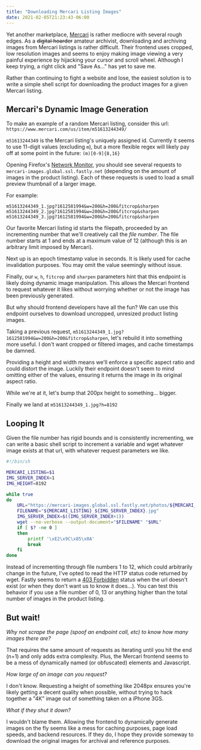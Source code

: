 ```yaml
---
title: "Downloading Mercari Listing Images"
date: 2021-02-05T21:23:43-06:00
---
```


Yet another marketplace, [Mercari](https://www.mercari.com/) is rather mediocre with several rough edges. As a ~~digital hoarder~~ amateur archivist, downloading and archiving images from Mercari listings is rather difficult. Their frontend uses cropped, low resolution images and seems to enjoy making image viewing a very painful experience by hijacking your cursor and scroll wheel. Although I keep trying, a right click and "Save As..." has yet to save me.

Rather than continuing to fight a website and lose, the easiest solution is to write a simple shell script for downloading the product images for a given Mercari listing.

## Mercari's Dynamic Image Generation
To make an example of a random Mercari listing, consider this url: `https://www.mercari.com/us/item/m51613244349/`

`m51613244349` is the Mercari listing's uniquely assigned id. Currently it seems to use 11-digit values (excluding `m`), but a more flexible regex will likely pay off at some point in the future: `(m)[0-9]{8,16}`

Opening Firefox's [Network Monitor](https://developer.mozilla.org/en-US/docs/Tools/Network_Monitor), you should see several requests to `mercari-images.global.ssl.fastly.net` (depending on the amount of images in the product listing). Each of these requests is used to load a small preview thumbnail of a larger image.

For example:

`m51613244349_1.jpg?1612581994&w=200&h=200&fitcrop&sharpen`
`m51613244349_2.jpg?1612581994&w=200&h=200&fitcrop&sharpen`
`m51613244349_3.jpg?1612581994&w=200&h=200&fitcrop&sharpen`

Our favorite Mercari listing id starts the filepath, proceeded by an incrementing number that we'll creatively call the *file number*. The file number starts at 1 and ends at a maximum value of 12 (although this is an arbitrary limit imposed by Mercari).

Next up is an epoch timestamp value in seconds. It is likely used for cache invalidation purposes. You may omit the value seemingly without issue. 

Finally, our `w`, `h`, `fitcrop` and `sharpen` parameters hint that this endpoint is likely doing dynamic image manipulation. This allows the Mercari frontend to request whatever it likes without worrying whether or not the image has been previously generated.

But why should frontend developers have all the fun? We can use this endpoint ourselves to download uncropped, unresized product listing images.

Taking a previous request, `m51613244349_1.jpg?1612581994&w=200&h=200&fitcrop&sharpen`, let's rebuild it into something more useful. I don't want cropped or filtered images, and cache timestamps be damned.

Providing a height and width means we'll enforce a specific aspect ratio and could distort the image. Luckily their endpoint doesn't seem to mind omitting either of the values, ensuring it returns the image in its original aspect ratio.

While we're at it, let's bump that 200px height to something... bigger.

Finally we land at `m51613244349_1.jpg?h=8192`

## Looping It

Given the file number has rigid bounds and is consistently incrementing, we can write a basic shell script to increment a variable and wget whatever image exists at that url, with whatever request parameters we like.

```bash
#!/bin/sh

MERCARI_LISTING=$1
IMG_SERVER_INDEX=1
IMG_HEIGHT=8192

while true
do
    URL="https://mercari-images.global.ssl.fastly.net/photos/${MERCARI_LISTING}_${IMG_SERVER_INDEX}.jpg?h=${IMG_HEIGHT}"
    FILENAME="${MERCARI_LISTING}_${IMG_SERVER_INDEX}.jpg"
    IMG_SERVER_INDEX=$((IMG_SERVER_INDEX+1))   
    wget --no-verbose --output-document="$FILENAME" "$URL"
    if [ $? -ne 0 ]
    then
        printf '\xE2\x9C\x85\x0A'
        break
    fi
done
```

Instead of incrementing through file numbers 1 to 12, which could arbitrarily change in the future, I've opted to read the HTTP status code returned by wget. Fastly seems to return a [403 Forbidden](https://developer.mozilla.org/en-US/docs/Web/HTTP/Status/403) status when the url doesn't exist (or when they don't want us to know it does...). You can test this behavior if you use a file number of 0, 13 or anything higher than the total number of images in the product listing.

## But wait!

*Why not scrape the page (spoof an endpoint call, etc) to know how many images there are?*

That requires the same amount of requests as iterating until you hit the end (n+1) and only adds extra complexity. Plus, the Mercari frontend seems to be a mess of dynamically named (or obfuscated) elements and Javascript.

*How large of an image can you request?*

I don't know. Requesting a height of something like 2048px ensures you're likely getting a decent quality when possible, without trying to hack together a "4K" image out of something taken on a iPhone 3GS.

*What if they shut it down?*

I wouldn't blame them. Allowing the frontend to dynamically generate images on the fly seems like a mess for caching purposes, page load speeds, and backend resources. If they do, I hope they provide someway to download the original images for archival and reference purposes.
